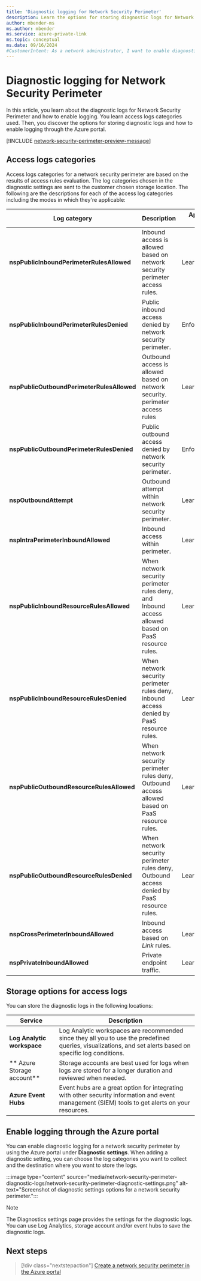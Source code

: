 ```yaml
---
title: 'Diagnostic logging for Network Security Perimeter'
description: Learn the options for storing diagnostic logs for Network Security Perimeter and how to enable logging through the Azure portal.
author: mbender-ms
ms.author: mbender
ms.service: azure-private-link
ms.topic: conceptual
ms.date: 09/16/2024
#CustomerIntent: As a network administrator, I want to enable diagnostic logging for Network Security Perimeter, so that I can monitor and analyze the network traffic to and from my resources.
---
```


# Diagnostic logging for Network Security Perimeter

In this article, you learn about the diagnostic logs for Network Security Perimeter and how to enable logging. You learn access logs categories used. Then, you discover the options for storing diagnostic logs and how to enable logging through the Azure portal.

[!INCLUDE [network-security-perimeter-preview-message](../../includes/network-security-perimeter-preview-message.md)]

## Access logs categories

Access logs categories for a network security perimeter are based on the results of access rules evaluation. The log categories chosen in the diagnostic settings are sent to the customer chosen storage location. The following are the descriptions for each of the access log categories including the modes in which they're applicable:

| **Log category** | **Description** | **Applicable to Modes** |
| --- | --- | --- |
| **nspPublicInboundPerimeterRulesAllowed** | Inbound access is allowed based on network security perimeter access rules. | Learning/Enforced |
| **nspPublicInboundPerimeterRulesDenied** | Public inbound access denied by network security perimeter. | Enforced |
| **nspPublicOutboundPerimeterRulesAllowed** | Outbound access is allowed based on network security. perimeter access rules | Learning/Enforced |
| **nspPublicOutboundPerimeterRulesDenied** | Public outbound access denied by network security perimeter. | Enforced |
| **nspOutboundAttempt** | Outbound attempt within network security perimeter. | Learning/Enforced |
| **nspIntraPerimeterInboundAllowed** | Inbound access within perimeter. | Learning/Enforced |
| **nspPublicInboundResourceRulesAllowed** | When network security perimeter rules deny, and Inbound access allowed based on PaaS resource rules. | Learning |
| **nspPublicInboundResourceRulesDenied** | When network security perimeter rules deny, inbound access denied by PaaS resource rules. | Learning |
| **nspPublicOutboundResourceRulesAllowed** | When network security perimeter rules deny, Outbound access allowed based on PaaS resource rules. | Learning |
| **nspPublicOutboundResourceRulesDenied** | When network security perimeter rules deny, Outbound access denied by PaaS resource rules. | Learning |
| **nspCrossPerimeterInboundAllowed** | Inbound access based on *Link* rules. | Learning/Enforced |
| **nspPrivateInboundAllowed** | Private endpoint traffic. | Learning/Enforced |

## Storage options for access logs

You can store the diagnostic logs in the following locations:

| **Service** | **Description** |
| --- | --- |
| **Log Analytic workspace** | Log Analytic workspaces are recommended since they all you to use the predefined queries, visualizations, and set alerts based on specific log conditions. |
|** Azure Storage account** | Storage accounts are best used for logs when logs are stored for a longer duration and reviewed when needed. |
| **Azure Event Hubs** | Event hubs are a great option for integrating with other security information and event management (SIEM) tools to get alerts on your resources. |

## Enable logging through the Azure portal

You can enable diagnostic logging for a network security perimeter by using the Azure portal under **Diagnostic settings**. When adding a diagnostic setting, you can choose the log categories you want to collect and the destination where you want to store the logs.

:::image type="content" source="media/network-security-perimeter-diagnostic-logs/network-security-perimeter-diagnostic-settings.png" alt-text="Screenshot of diagnostic settings options for a network security perimeter.":::
  
> [!NOTE]
> The Diagnostics settings page provides the settings for the diagnostic logs. You can use Log Analytics, storage account and/or event hubs to save the diagnostic logs. 

## Next steps

> [!div class="nextstepaction"]
> [Create a network security perimeter in the Azure portal](./network-security-perimeter-diagnostic-logs.md)